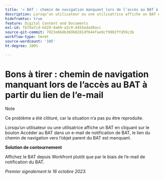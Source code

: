 ```yaml
---
title: '« BAT : chemin de navigation manquant lors de l’accès au BAT à partir du lien de l’e-mail »'
description: Lorsqu’un utilisateur ou une utilisatrice affiche un BAT en cliquant sur le bouton Accéder au BAT dans un e-mail de notification de BAT, le lien du chemin de navigation vers l’objet parent du BAT est manquant.
hidefromtoc: true
feature: Digital Content and Documents
exl-id: fb79a7cd-bd29-4a69-a2c9-4455edad9acc
source-git-commit: 7023e66db369b0281df644fae9cf9902ffd59c3b
workflow-type: tm+mt
source-wordcount: '105'
ht-degree: 100%

---
```


# Bons à tirer : chemin de navigation manquant lors de l’accès au BAT à partir du lien de l’e-mail

>[!NOTE]
>
>Ce problème a été clôturé, car la situation n’a pas pu être reproduite.

Lorsqu’un utilisateur ou une utilisatrice affiche un BAT en cliquant sur le bouton Accéder au BAT dans un e-mail de notification de BAT, le lien du chemin de navigation vers l’objet parent du BAT est manquant.

**Solution de contournement**

Affichez le BAT depuis Workfront plutôt que par le biais de l’e-mail de notification du BAT.

_Premier signalement le 16 octobre 2023._
